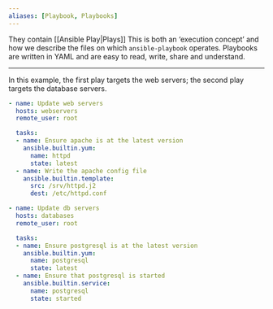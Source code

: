 ```yaml
---
aliases: [Playbook, Playbooks]
---
```


They contain [[Ansible Play|Plays]] This is both an ‘execution concept’ and how we describe the files on which `ansible-playbook` operates. Playbooks are written in YAML and are easy to read, write, share and understand.

---

In this example, the first play targets the web servers; the second play targets the database servers.

```yaml
- name: Update web servers
  hosts: webservers
  remote_user: root

  tasks:
  - name: Ensure apache is at the latest version
    ansible.builtin.yum:
      name: httpd
      state: latest
  - name: Write the apache config file
    ansible.builtin.template:
      src: /srv/httpd.j2
      dest: /etc/httpd.conf

- name: Update db servers
  hosts: databases
  remote_user: root

  tasks:
  - name: Ensure postgresql is at the latest version
    ansible.builtin.yum:
      name: postgresql
      state: latest
  - name: Ensure that postgresql is started
    ansible.builtin.service:
      name: postgresql
      state: started
```


